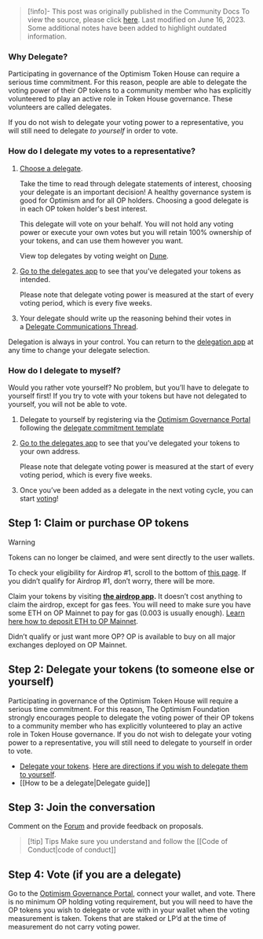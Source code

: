 > [!info]- This post was originally published in the Community Docs
> To view the source, please click [here](https://community.optimism.io/docs/governance/howto-delegate/). Last modified on June 16, 2023. Some additional notes have been added to highlight outdated information.

<span class="notvisible"></span>
### Why Delegate?

Participating in governance of the Optimism Token House can require a serious time commitment. For this reason, people are able to delegate the voting power of their OP tokens to a community member who has explicitly volunteered to play an active role in Token House governance. These volunteers are called delegates.

If you do not wish to delegate your voting power to a representative, you will still need to delegate _to yourself_ in order to vote.

### How do I delegate my votes to a representative?

1. [Choose a delegate](https://app.optimism.io/delegates).
    
    Take the time to read through delegate statements of interest, choosing your delegate is an important decision! A healthy governance system is good for Optimism and for all OP holders. Choosing a good delegate is in each OP token holder's best interest.
    
    This delegate will vote on your behalf. You will not hold any voting power or execute your own votes but you will retain 100% ownership of your tokens, and can use them however you want.
    
    View top delegates by voting weight on [Dune](https://dune.com/optimismfnd/optimism-op-token-house).
    <br>
2. [Go to the delegates app](https://app.optimism.io/delegates) to see that you’ve delegated your tokens as intended.
    
    Please note that delegate voting power is measured at the start of every voting period, which is every five weeks.
    <br>
3. Your delegate should write up the reasoning behind their votes in a [Delegate Communications Thread](https://gov.optimism.io/c/governance/41).
    

Delegation is always in your control. You can return to the [delegation app](https://app.optimism.io/delegates) at any time to change your delegate selection.

### How do I delegate to myself?

Would you rather vote yourself? No problem, but you’ll have to delegate to yourself first! If you try to vote with your tokens but have not delegated to yourself, you will not be able to vote.

1. Delegate to yourself by registering via the [Optimism Governance Portal](https://vote.optimism.io/) following the [delegate commitment template](https://gov.optimism.io/t/delegate-commitments/235)
    <br>
2. [Go to the delegates app](https://app.optimism.io/delegates) to see that you’ve delegated your tokens to your own address.
    
    Please note that delegate voting power is measured at the start of every voting period, which is every five weeks.
    <br>
3. Once you’ve been added as a delegate in the next voting cycle, you can start [voting](https://vote.optimism.io/)!
    

## Step 1: Claim or purchase OP tokens

> [!warning] 
> Tokens can no longer be claimed, and were sent directly to the user wallets.

To check your eligibility for Airdrop #1, scroll to the bottom of [this page](https://app.optimism.io/announcement). If you didn’t qualify for Airdrop #1, don’t worry, there will be more.

Claim your tokens by visiting **[the airdrop app](https://app.optimism.io/airdrop/check).** It doesn’t cost anything to claim the airdrop, except for gas fees. You will need to make sure you have some ETH on OP Mainnet to pay for gas (0.003 is usually enough). [Learn here how to deposit ETH to OP Mainnet](https://help.optimism.io/hc/en-us/sections/4413033248795-Deposit).

Didn’t qualify or just want more OP? OP is available to buy on all major exchanges deployed on OP Mainnet.

## Step 2: Delegate your tokens (to someone else or yourself)

Participating in governance of the Optimism Token House will require a serious time commitment. For this reason, The Optimism Foundation strongly encourages people to delegate the voting power of their OP tokens to a community member who has explicitly volunteered to play an active role in Token House governance. If you do not wish to delegate your voting power to a representative, you will still need to delegate to yourself in order to vote.

- [Delegate your tokens](https://app.optimism.io/delegates). [Here are directions if you wish to delegate them to yourself](https://help.optimism.io/hc/en-us/articles/6296720540955-How-do-I-delegate-to-myself-).
- [[How to be a delegate|Delegate guide]]

## Step 3: Join the conversation

Comment on the [Forum](https://gov.optimism.io/) and provide feedback on proposals.

> [!tip] Tips
> Make sure you understand and follow the [[Code of Conduct|code of conduct]]

## Step 4: Vote (if you are a delegate)

Go to the [Optimism Governance Portal](https://vote.optimism.io/), connect your wallet, and vote. There is no minimum OP holding voting requirement, but you will need to have the OP tokens you wish to delegate or vote with in your wallet when the voting measurement is taken. Tokens that are staked or LP’d at the time of measurement do not carry voting power.